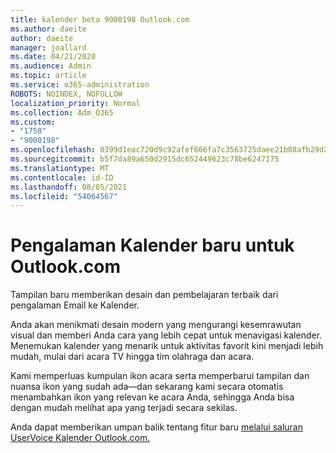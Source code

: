 ```yaml
---
title: kalender beta 9000198 Outlook.com
ms.author: daeite
author: daeite
manager: joallard
ms.date: 04/21/2020
ms.audience: Admin
ms.topic: article
ms.service: o365-administration
ROBOTS: NOINDEX, NOFOLLOW
localization_priority: Normal
ms.collection: Adm_O365
ms.custom:
- "1758"
- "9000198"
ms.openlocfilehash: 0399d1eac720d9c92afef666fa7c3563725daee21b88afb29d2d3abdb1501b58
ms.sourcegitcommit: b5f7da89a650d2915dc652449623c78be6247175
ms.translationtype: MT
ms.contentlocale: id-ID
ms.lasthandoff: 08/05/2021
ms.locfileid: "54064567"
---
```

# <a name="new-calendar-experiences-coming-to-outlookcom"></a>Pengalaman Kalender baru untuk Outlook.com

Tampilan baru memberikan desain dan pembelajaran terbaik dari pengalaman Email ke Kalender.

Anda akan menikmati desain modern yang mengurangi kesemrawutan visual dan memberi Anda cara yang lebih cepat untuk menavigasi kalender. Menemukan kalender yang menarik untuk aktivitas favorit kini menjadi lebih mudah, mulai dari acara TV hingga tim olahraga dan acara.

Kami memperluas kumpulan ikon acara serta memperbarui tampilan dan nuansa ikon yang sudah ada—dan sekarang kami secara otomatis menambahkan ikon yang relevan ke acara Anda, sehingga Anda bisa dengan mudah melihat apa yang terjadi secara sekilas.

Anda dapat memberikan umpan balik tentang fitur baru [melalui saluran UserVoice Kalender Outlook.com.](https://go.microsoft.com/fwlink/?linkid=2103075)